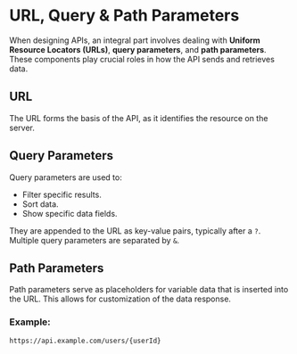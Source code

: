 # URL, Query & Path Parameters

When designing APIs, an integral part involves dealing with **Uniform Resource Locators (URLs)**, **query parameters**, and **path parameters**. These components play crucial roles in how the API sends and retrieves data.

## **URL**
The URL forms the basis of the API, as it identifies the resource on the server.

## **Query Parameters**
Query parameters are used to:
- Filter specific results.
- Sort data.
- Show specific data fields.

They are appended to the URL as key-value pairs, typically after a `?`. Multiple query parameters are separated by `&`.

## **Path Parameters**
Path parameters serve as placeholders for variable data that is inserted into the URL. This allows for customization of the data response.

### Example:
```plaintext
https://api.example.com/users/{userId}
```
